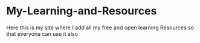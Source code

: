 # My-Learning-and-Resources
Here this is my site where I add all my free and open learning Resources so that everyona can use it also





